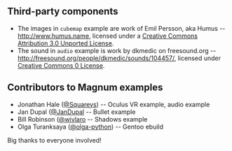 Third-party components
----------------------

*   The images in `cubemap` example are work of Emil Persson, aka Humus --
    http://www.humus.name, licensed under a [Creative Commons Attribution 3.0 Unported License](http://creativecommons.org/licenses/by/3.0/).
*   The sound in `audio` example is work by dkmedic on freesound.org --
    http://freesound.org/people/dkmedic/sounds/104457/, licensed under [Creative Commons 0 License](http://creativecommons.org/publicdomain/zero/1.0/).

Contributors to Magnum examples
-------------------------------

*   Jonathan Hale ([@Squareys](https://github.com/Squareys)) -- Oculus VR
    example, audio example
*   Jan Dupal ([@JanDupal](https://github.com/JanDupal) -- Bullet example
*   Bill Robinson ([@wivlaro](https://github.com/wivlaro) -- Shadows example
*   Olga Turanksaya ([@olga-python](https://github.com/olga-python)) -- Gentoo
    ebuild

Big thanks to everyone involved!
